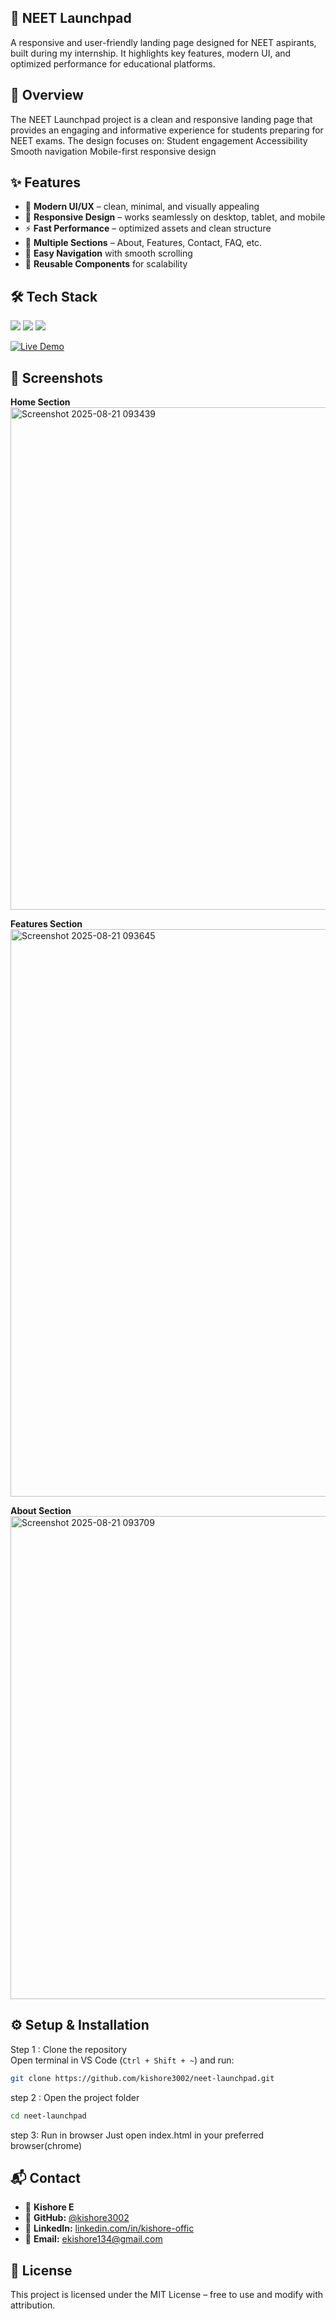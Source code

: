 ## 🚀 NEET Launchpad

A responsive and user-friendly landing page designed for NEET aspirants, built during my internship.
It highlights key features, modern UI, and optimized performance for educational platforms.


## 📌 Overview
The NEET Launchpad project is a clean and responsive landing page that provides an engaging and informative experience for students preparing for NEET exams.
The design focuses on:
Student engagement
Accessibility
Smooth navigation
Mobile-first responsive design

## ✨ Features

- 🎨 **Modern UI/UX** – clean, minimal, and visually appealing  
- 📱 **Responsive Design** – works seamlessly on desktop, tablet, and mobile  
- ⚡ **Fast Performance** – optimized assets and clean structure  
- 📂 **Multiple Sections** – About, Features, Contact, FAQ, etc.  
- 🔗 **Easy Navigation** with smooth scrolling  
- 🧩 **Reusable Components** for scalability  



## 🛠 Tech Stack  

<p align="left">
  <img src="https://img.shields.io/badge/HTML5-E34F26?style=for-the-badge&logo=html5&logoColor=white" />
  <img src="https://img.shields.io/badge/CSS3-1572B6?style=for-the-badge&logo=css3&logoColor=white" />
  <img src="https://img.shields.io/badge/JavaScript-F7DF1E?style=for-the-badge&logo=javascript&logoColor=black" />
</p>

[![Live Demo](https://img.shields.io/badge/Demo-View%20Project-blue?style=for-the-badge&logo=github)](https://kishore3002.github.io/neet-launchpad/)


## 📸 Screenshots
**Home Section**
<img width="1899" height="804" alt="Screenshot 2025-08-21 093439" src="https://github.com/user-attachments/assets/ed6eb768-bc1b-45d4-ae84-0065068ae072" />

**Features Section**
<img width="1895" height="908" alt="Screenshot 2025-08-21 093645" src="https://github.com/user-attachments/assets/5b3fd9b0-b442-470f-8ac5-799145677ec0" />

**About Section**
<img width="1898" height="773" alt="Screenshot 2025-08-21 093709" src="https://github.com/user-attachments/assets/a0e82ef8-ada7-478f-bcdb-3e8683870e7a" />





## ⚙️ Setup & Installation
Step 1 : Clone the repository  
Open terminal in VS Code (`Ctrl + Shift + ~`) and run:
```bash
git clone https://github.com/kishore3002/neet-launchpad.git
```

step 2 : Open the project folder 
```bash
cd neet-launchpad
```

step 3: Run in browser
Just open index.html in your preferred browser(chrome)

## 📬 Contact  

- 👤 **Kishore E**  
- 🐙 **GitHub:** [@kishore3002](https://github.com/kishore3002)  
- 💼 **LinkedIn:** [linkedin.com/in/kishore-offic](https://www.linkedin.com/in/kishore-offic)  
- 📧 **Email:** [ekishore134@gmail.com](mailto:ekishore134@gmail.com)  


## 📝 License
This project is licensed under the MIT License – free to use and modify with attribution.
